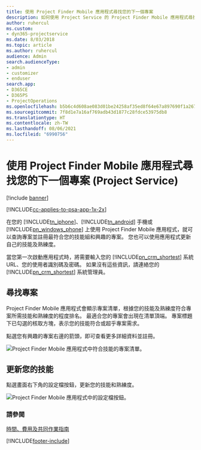 ```yaml
---
title: 使用 Project Finder Mobile 應用程式尋找您的下一個專案
description: 如何使用 Project Service 的 Project Finder Mobile 應用程式尋找您的下一個專案
author: ruhercul
ms.custom:
- dyn365-projectservice
ms.date: 8/03/2018
ms.topic: article
ms.author: ruhercul
audience: Admin
search.audienceType:
- admin
- customizer
- enduser
search.app:
- D365CE
- D365PS
- ProjectOperations
ms.openlocfilehash: b5b6c4d608ae083d01be24258af35ed8f64e67a897690f1a2678f76b8befdcb1
ms.sourcegitcommit: 7f8d1e7a16af769adb43d1877c28fdce53975db8
ms.translationtype: HT
ms.contentlocale: zh-TW
ms.lasthandoff: 08/06/2021
ms.locfileid: "6990756"
---
```

# <a name="find-your-next-project-with-the-project-finder-mobile-app-project-service"></a>使用 Project Finder Mobile 應用程式尋找您的下一個專案 (Project Service)

[!include [banner](../includes/psa-now-project-operations.md)]

[!INCLUDE[cc-applies-to-psa-app-1x-2x](../includes/cc-applies-to-psa-app-1x-2x.md)]

在您的 [!INCLUDE[tn_iphone](../includes/tn-iphone.md)]、[!INCLUDE[tn_android](../includes/tn-android.md)] 手機或 [!INCLUDE[pn_windows_phone](../includes/pn-windows-phone.md)] 上使用 Project Finder Mobile 應用程式，就可以查詢專案並註冊最符合您的技能組和興趣的專案。 您也可以使用應用程式更新自己的技能及熟練度。  
  
 當您第一次啟動應用程式時，將需要輸入您的 [!INCLUDE[pn_crm_shortest](../includes/pn-crm-shortest.md)] 系統 URL、您的使用者識別碼及密碼。 如果沒有這些資訊，請連絡您的 [!INCLUDE[pn_crm_shortest](../includes/pn-crm-shortest.md)] 系統管理員。  
  
## <a name="find-a-project"></a>尋找專案  
 Project Finder Mobile 應用程式會顯示專案清單，根據您的技能及熟練度符合專案所需技能和熟練度的程度排名。 最適合您的專案會出現在清單頂端。 專案標題下已勾選的核取方塊，表示您的技能符合或超乎專案需求。  
  
 點選您有興趣的專案右邊的箭頭，即可查看更多詳細資料並註冊。  
  
 ![Project Finder Mobile 應用程式中符合技能的專案清單。](../psa/media/project-service-project-finder-list.png "Project Finder 行動應用程式中符合技能的專案清單")  
  
## <a name="update-your-skills"></a>更新您的技能  
 點選畫面右下角的設定檔按鈕，更新您的技能和熟練度。  
  
 ![Project Finder Mobile 應用程式中的設定檔按鈕。](../psa/media/project-service-project-finder-profile.png "Project Finder 行動應用程式中的設定檔按鈕")  
  
### <a name="see-also"></a>請參閱  
 [時間、費用及共同作業指南](../psa/time-expense-collaboration-guide.md)


[!INCLUDE[footer-include](../includes/footer-banner.md)]